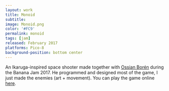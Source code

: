 ```yaml
---
layout: work
title: Monoid
subtitle:
image: Monoid.png
color: '#FC9'
permalink: monoid
tags: [jam]
released: February 2017
platforms: Pico-8
background-position: bottom center
---
```


An Ikaruga-inspired space shooter made together with [Ossian Borén](http://ossianboren.com) during the Banana Jam 2017. He programmed and designed most of the game, I just made the enemies (art + movement). You can play the game online [here](https://catnip.itch.io/monoid).
